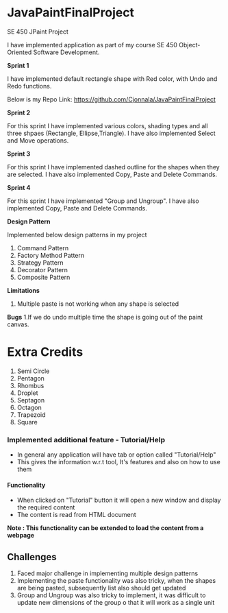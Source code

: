 # JavaPaintFinalProject
 SE 450 JPaint Project
 
I have implemented application as part of my course SE 450 Object-Oriented Software Development.

**Sprint 1**

I have implemented default rectangle shape with Red color, with Undo and Redo functions.

Below is my Repo Link:
https://github.com/Cjonnala/JavaPaintFinalProject

**Sprint 2**

For this sprint I have implemented various colors, shading types and all three shpaes (Rectangle, Ellipse,Triangle). I have also implemented Select and Move operations.

**Sprint 3**

For this sprint I have implemented dashed outline for the shapes when they are selected. I have also implemented Copy, Paste and Delete Commands.

**Sprint 4**

For this sprint I have implemented "Group and Ungroup". I have also implemented Copy, Paste and Delete Commands.

**Design Pattern**

Implemented below design patterns in my project

1. Command Pattern
2. Factory Method Pattern
3. Strategy Pattern
4. Decorator Pattern
5. Composite Pattern

**Limitations**

1. Multiple paste is not working when any shape is selected 

**Bugs**
1.If we do undo multiple time the shape is going out of the paint canvas.

**<h1>Extra Credits</h1>**

1. Semi Circle
2. Pentagon
3. Rhombus
4. Droplet
5. Septagon
6. Octagon
7. Trapezoid
8. Square

<h3>Implemented additional feature - Tutorial/Help</h3>

- In general any application will have tab or option called "Tutorial/Help"
- This gives the information w.r.t tool, It's features and also on how to use them

<h4>Functionality</h4>

- When clicked on "Tutorial" button it will open a new window and display the required content
- The content is read from HTML document

**Note : This functionality can be extended to load the content from a webpage**

**<h2>Challenges</h2>**

1. Faced major challenge in implementing multiple design patterns
2. Implementing the paste functionality was also tricky, when the shapes  are being pasted, subsequently list also should get updated
3. Group and Ungroup was also tricky to implement, it was difficult to update new dimensions of the group o that it will work as a single unit 


